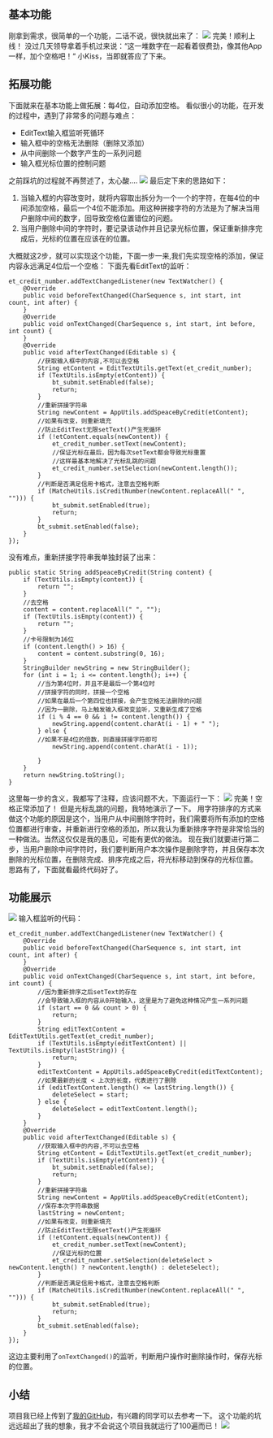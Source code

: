 ## 基本功能 ##
刚拿到需求，很简单的一个功能，二话不说，很快就出来了：
![](http://7xvzby.com1.z0.glb.clouddn.com/et_1.gif)
完美！顺利上线！
没过几天领导拿着手机过来说：“这一堆数字在一起看着很费劲，像其他App一样，加个空格吧！“
小Kiss，当即就答应了下来。
## 拓展功能 ##
下面就来在基本功能上做拓展：每4位，自动添加空格。
看似很小的功能，在开发的过程中，遇到了非常多的问题与难点：
 - EditText输入框监听死循环
 - 输入框中的空格无法删除（删除又添加）
 - 从中间删除一个数字产生的一系列问题
 - 输入框光标位置的控制问题

之前踩坑的过程就不再赘述了，太心酸....
![](http://7xvzby.com1.z0.glb.clouddn.com/gaoxiao/%E6%83%A8%E4%B8%8D%E5%BF%8D%E7%9D%B9.png)
最后定下来的思路如下：
 1. 当输入框的内容改变时，就将内容取出拆分为一个一个的字符，在每4位的中间添加空格，最后一个4位不能添加。用这种拼接字符的方法是为了解决当用户删除中间的数字，回导致空格位置错位的问题。
 2. 当用户删除中间的字符时，要记录该动作并且记录光标位置，保证重新排序完成后，光标的位置在应该在的位置。

大概就这2步，就可以实现这个功能，下面一步一来,我们先实现空格的添加，保证内容永远满足4位后一个空格：
下面先看EditText的监听：
```
et_credit_number.addTextChangedListener(new TextWatcher() {
    @Override
    public void beforeTextChanged(CharSequence s, int start, int count, int after) {
    }
    @Override
    public void onTextChanged(CharSequence s, int start, int before, int count) {
    }
    @Override
    public void afterTextChanged(Editable s) {
        //获取输入框中的内容,不可以去空格
        String etContent = EditTextUtils.getText(et_credit_number);
        if (TextUtils.isEmpty(etContent)) {
            bt_submit.setEnabled(false);
            return;
        }
        //重新拼接字符串
        String newContent = AppUtils.addSpeaceByCredit(etContent);
        //如果有改变，则重新填充
        //防止EditText无限setText()产生死循环
        if (!etContent.equals(newContent)) {
            et_credit_number.setText(newContent);
            //保证光标在最后，因为每次setText都会导致光标重置
            //这样最基本地解决了光标乱跳的问题
            et_credit_number.setSelection(newContent.length());
        }
        //判断是否满足信用卡格式，注意去空格判断
        if (MatcheUtils.isCreditNumber(newContent.replaceAll(" ", ""))) {
            bt_submit.setEnabled(true);
            return;
        }
        bt_submit.setEnabled(false);
    }
});
```
没有难点，重新拼接字符串我单独封装了出来：
```
public static String addSpeaceByCredit(String content) {
    if (TextUtils.isEmpty(content)) {
        return "";
    }
    //去空格
    content = content.replaceAll(" ", "");
    if (TextUtils.isEmpty(content)) {
        return "";
    }
    //卡号限制为16位
    if (content.length() > 16) {
        content = content.substring(0, 16);
    }
    StringBuilder newString = new StringBuilder();
    for (int i = 1; i <= content.length(); i++) {
        //当为第4位时，并且不是最后一个第4位时
        //拼接字符的同时，拼接一个空格
        //如果在最后一个第四位也拼接，会产生空格无法删除的问题
        //因为一删除，马上触发输入框改变监听，又重新生成了空格
        if (i % 4 == 0 && i != content.length()) {
            newString.append(content.charAt(i - 1) + " ");
        } else {
        //如果不是4位的倍数，则直接拼接字符即可
            newString.append(content.charAt(i - 1));

        }
    }
    return newString.toString();
}
```
这里每一步的含义，我都写了注释，应该问题不大，下面运行一下：
![](http://7xvzby.com1.z0.glb.clouddn.com/et_2.gif)
完美！空格正常添加了！
但是光标乱跳的问题，我特地演示了一下。
用字符排序的方式来做这个功能的原因是这个，当用户从中间删除字符时，我们需要将所有添加的空格位置都进行审查，并重新进行空格的添加，所以我认为重新排序字符是非常恰当的一种做法。当然这仅仅是我的愚见，可能有更优的做法。
现在我们就要进行第二步，当用户删除中间字符时，我们要判断用户本次操作是删除字符，并且保存本次删除的光标位置，在删除完成、排序完成之后，将光标移动到保存的光标位置。
思路有了，下面就看最终代码好了。
## 功能展示 ##
![](http://7xvzby.com1.z0.glb.clouddn.com/et_3.gif)
输入框监听的代码：
```
et_credit_number.addTextChangedListener(new TextWatcher() {
    @Override
    public void beforeTextChanged(CharSequence s, int start, int count, int after) {
    }
    @Override
    public void onTextChanged(CharSequence s, int start, int before, int count) {
        //因为重新排序之后setText的存在
        //会导致输入框的内容从0开始输入，这里是为了避免这种情况产生一系列问题
        if (start == 0 && count > 0) {
            return;
        }
        String editTextContent = EditTextUtils.getText(et_credit_number);
        if (TextUtils.isEmpty(editTextContent) || TextUtils.isEmpty(lastString)) {
            return;
        }
        editTextContent = AppUtils.addSpeaceByCredit(editTextContent);
        //如果最新的长度 < 上次的长度，代表进行了删除
        if (editTextContent.length() <= lastString.length()) {
            deleteSelect = start;
        } else {
            deleteSelect = editTextContent.length();
        }
    }
    @Override
    public void afterTextChanged(Editable s) {
        //获取输入框中的内容,不可以去空格
        String etContent = EditTextUtils.getText(et_credit_number);
        if (TextUtils.isEmpty(etContent)) {
            bt_submit.setEnabled(false);
            return;
        }
        //重新拼接字符串
        String newContent = AppUtils.addSpeaceByCredit(etContent);
        //保存本次字符串数据
        lastString = newContent;
        //如果有改变，则重新填充
        //防止EditText无限setText()产生死循环
        if (!etContent.equals(newContent)) {
            et_credit_number.setText(newContent);
            //保证光标的位置
            et_credit_number.setSelection(deleteSelect > newContent.length() ? newContent.length() : deleteSelect);
        }
        //判断是否满足信用卡格式，注意去空格判断
        if (MatcheUtils.isCreditNumber(newContent.replaceAll(" ", ""))) {
            bt_submit.setEnabled(true);
            return;
        }
        bt_submit.setEnabled(false);
    }
});
```
 这边主要利用了`onTextChanged()`的监听，判断用户操作时删除操作时，保存光标的位置。

## 小结 ##
项目我已经上传到了[我的GitHub](https://github.com/z593492734/EditText_Card_Limit)，有兴趣的同学可以去参考一下。
这个功能的坑远远超出了我的想象，我才不会说这个项目我就运行了100遍而已！
![](http://7xvzby.com1.z0.glb.clouddn.com/gaoxiao/%E9%80%80%E5%87%BA%E8%A3%85%E9%80%BC%E7%95%8C.jpg)
